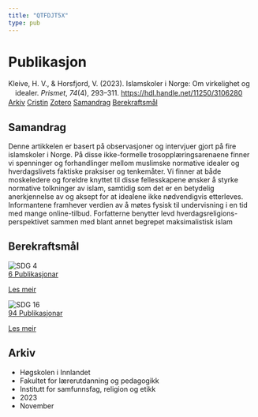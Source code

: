 ```yaml
---
title: "QTFDJT5X"
type: pub
---
```

<h1>Publikasjon</h1>
<article id="csl-bib-container-QTFDJT5X" class="csl-bib-container">
  <div class="csl-bib-body" style="line-height: 1.35; padding-left: 1em; text-indent:-1em;">
  <div class="csl-entry">Kleive, H. V., &amp; Horsfjord, V. (2023). Islamskoler i Norge: Om virkelighet og idealer. <i>Prismet</i>, <i>74</i>(4), 293&#x2013;311. <a href="https://hdl.handle.net/11250/3106280">https://hdl.handle.net/11250/3106280</a></div>
</div>
  <div class="csl-bib-buttons">
    <a href="#taxonomy-article-QTFDJT5X" class="csl-bib-button">Arkiv</a>
    <a href="https://app.cristin.no/results/show.jsf?id=2206986" alt="Cristin URL" class="csl-bib-button">Cristin</a>
    <a href="http://zotero.org/groups/5402882/items/QTFDJT5X" alt="Zotero URL" class="csl-bib-button">Zotero</a>
    <a href="#abstract-article-QTFDJT5X" class="csl-bib-button">Samandrag</a>
    <a href="#sdg-article-QTFDJT5X" class="csl-bib-button">Berekraftsmål</a>
  </div>
  <div id="csl-bib-meta-container-QTFDJT5X"></div>
</article>
<div id="csl-bib-meta-QTFDJT5X" class="csl-bib-meta">
  <article id="abstract-article-QTFDJT5X" class="abstract-article">
    <h1>Samandrag</h1>
    Denne artikkelen er basert på observasjoner og intervjuer gjort på fire islamskoler i Norge. På disse ikke-formelle trosopplæringsarenaene finner vi spenninger og forhandlinger mellom muslimske normative idealer og hverdagslivets faktiske praksiser og tenkemåter. Vi finner at både moskeledere og foreldre knyttet til disse fellesskapene ønsker å styrke normative tolkninger av islam, samtidig som det er en betydelig anerkjennelse av og aksept for at idealene ikke nødvendigvis etterleves. Informantene framhever verdien av å møtes fysisk til undervisning i en tid med mange online-tilbud. Forfatterne benytter levd hverdagsreligions-perspektivet sammen med blant annet begrepet maksimalistisk islam
  </article>
  <article id="sdg-article-QTFDJT5X" class="sdg-article">
    <h1>Berekraftsmål</h1>
    <div class="sdg-container"><div id="sdg4" class="sdg"> <img src="{{< params subfolder >}}images/sdg/sdg04_no.png" class="image" alt="SDG 4"> <div class="sdg-overlay"> <a href="{{< params subfolder >}}no/archive/?sdg=4#archive" class="sdg-publication-count"><span>6</span> Publikasjonar</a> <p><a href="NA" class="sdg-read-more">Les meir</a></p> </div> </div> <div id="sdg16" class="sdg"> <img src="{{< params subfolder >}}images/sdg/sdg16_no.png" class="image" alt="SDG 16"> <div class="sdg-overlay"> <a href="{{< params subfolder >}}no/archive/?sdg=16#archive" class="sdg-publication-count"><span>94</span> Publikasjonar</a> <p><a href="NA" class="sdg-read-more">Les meir</a></p> </div> </div></div>
  </article>
  <article id="taxonomy-article-QTFDJT5X" class="taxonomy-article">
    <h1>Arkiv</h1>
    <ul>
      <li>Høgskolen i Innlandet</li>
      <li>Fakultet for lærerutdanning og pedagogikk</li>
      <li>Institutt for samfunnsfag, religion og etikk</li>
      <li>2023</li>
      <li>November</li>
    </ul>
  </article>
</div>
